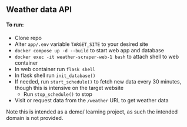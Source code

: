 ## Weather data API

#### To run:

- Clone repo
- Alter `app/.env` variable `TARGET_SITE` to your desired site
- `docker compose up -d --build` to start web app and database
- `docker exec -it weather-scraper-web-1 bash` to attach shell to web container
- In web container run `flask shell`
- In flask shell run `init_database()`
- If needed, run `start_schedule()` to fetch new data every 30 minutes, though this is intensive on the target website
	- Run `stop_schedule()` to stop
- Visit or request data from the `/weather` URL to get weather data

Note this is intended as a demo/ learning project, as such the intended domain is not provided.